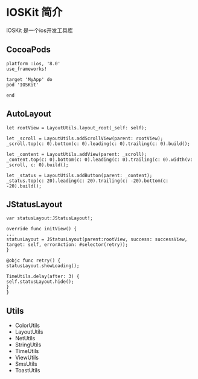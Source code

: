 # IOSKit 简介
IOSKit 是一个ios开发工具库

## CocoaPods
```
platform :ios, '8.0'
use_frameworks!

target 'MyApp' do
pod 'IOSKit'

end
```

## AutoLayout
```
let rootView = LayoutUtils.layout_root(_self: self);

let _scroll = LayoutUtils.addScrollView(parent: rootView);
_scroll.top(c: 0).bottom(c: 0).leading(c: 0).trailing(c: 0).build();

let _content = LayoutUtils.addView(parent: _scroll);
_content.top(c: 0).bottom(c: 0).leading(c: 0).trailing(c: 0).width(v: _scroll, c: 0).build();

let _status = LayoutUtils.addButton(parent: _content);
_status.top(c: 20).leading(c: 20).trailing(c: -20).bottom(c: -20).build();
```

## JStatusLayout
```
var statusLayout:JStatusLayout!;

override func initView() {
...
statusLayout = JStatusLayout(parent:rootView, success: successView, target: self, errorAction: #selector(retry));
}

@objc func retry() {
statusLayout.showLoading();

TimeUtils.delay(after: 3) {
self.statusLayout.hide();
}
}
```

## Utils
- ColorUtils
- LayoutUtils
- NetUtils
- StringUtils
- TimeUtils
- ViewUtils
- SmsUtils
- ToastUtils



